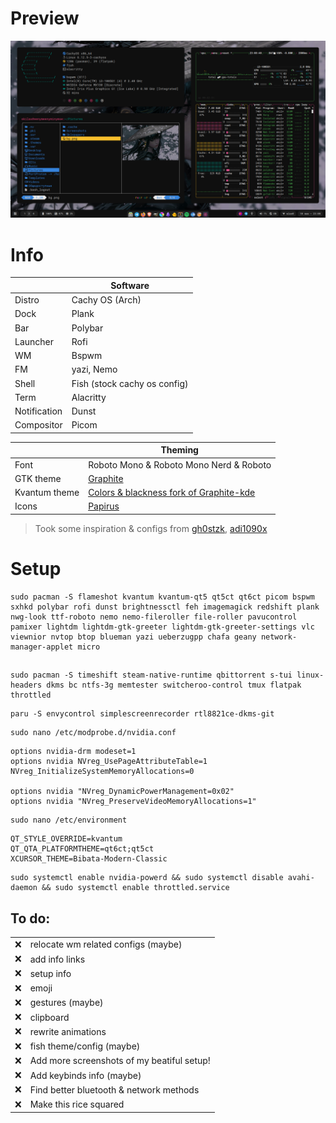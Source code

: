 # Preview 
![Didnt loaded ):](https://github.com/sk1lax/bspwm-dots/blob/main/assets/screenshot2.png)

# Info
| | Software |
| ------------- | ------------- |
| Distro  | Cachy OS (Arch)  |
| Dock  | Plank  |
| Bar  | Polybar  |
| Launcher  | Rofi  |
| WM  | Bspwm  |
| FM  | yazi, Nemo  |
| Shell  | Fish (stock cachy os config)  |
| Term  | Alacritty  |
| Notification  | Dunst  |
| Compositor  | Picom  |


| | Theming |
| ------------- | ------------- |
| Font  |  Roboto Mono & Roboto Mono Nerd & Roboto  |
| GTK theme  | [Graphite](https://github.com/vinceliuice/Graphite-gtk-theme)  |
|  Kvantum theme  | [Colors & blackness fork of Graphite-kde](https://github.com/KF-Art/Graphite-kvantum-colors)  |
| Icons  | [Papirus](https://github.com/PapirusDevelopmentTeam/papirus-icon-theme)  |

> Took some inspiration & configs from [gh0stzk](https://github.com/gh0stzk/dotfiles),  [adi1090x](https://github.com/adi1090x/)
> 
# Setup
```
sudo pacman -S flameshot kvantum kvantum-qt5 qt5ct qt6ct picom bspwm sxhkd polybar rofi dunst brightnessctl feh imagemagick redshift plank nwg-look ttf-roboto nemo nemo-fileroller file-roller pavucontrol pamixer lightdm lightdm-gtk-greeter lightdm-gtk-greeter-settings vlc viewnior nvtop btop blueman yazi ueberzugpp chafa geany network-manager-applet micro 
```
## 
```
sudo pacman -S timeshift steam-native-runtime qbittorrent s-tui linux-headers dkms bc ntfs-3g memtester switcheroo-control tmux flatpak throttled
```
```
paru -S envycontrol simplescreenrecorder rtl8821ce-dkms-git
```
```
sudo nano /etc/modprobe.d/nvidia.conf
```
```
options nvidia-drm modeset=1
options nvidia NVreg_UsePageAttributeTable=1 NVreg_InitializeSystemMemoryAllocations=0

options nvidia "NVreg_DynamicPowerManagement=0x02"
options nvidia "NVreg_PreserveVideoMemoryAllocations=1"
```
```
sudo nano /etc/environment
```
```
QT_STYLE_OVERRIDE=kvantum
QT_QTA_PLATFORMTHEME=qt6ct;qt5ct
XCURSOR_THEME=Bibata-Modern-Classic
```
```
sudo systemctl enable nvidia-powerd && sudo systemctl disable avahi-daemon && sudo systemctl enable throttled.service
```

## To do:
| | |
| ------------- | ------------- |
| ❌  | relocate wm related configs (maybe) |
| ❌  | add info links  |
| ❌  | setup info  |
| ❌  | emoji  |
| ❌  | gestures (maybe) |
| ❌  | clipboard  |
| ❌  | rewrite animations  |
| ❌  | fish theme/config  (maybe) |
| ❌  | Add more screenshots of my beatiful setup! |
| ❌  | Add keybinds info (maybe) |
| ❌  | Find better bluetooth & network methods |
| ❌  | Make this rice squared |





